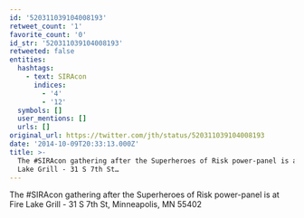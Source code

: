 ```yaml
---
id: '520311039104008193'
retweet_count: '1'
favorite_count: '0'
id_str: '520311039104008193'
retweeted: false
entities:
  hashtags:
    - text: SIRAcon
      indices:
        - '4'
        - '12'
  symbols: []
  user_mentions: []
  urls: []
original_url: https://twitter.com/jth/status/520311039104008193
date: '2014-10-09T20:33:13.000Z'
title: >-
  The #SIRAcon gathering after the Superheroes of Risk power-panel is at Fire
  Lake Grill - 31 S 7th St…
---
```


The #SIRAcon gathering after the Superheroes of Risk power-panel is at Fire Lake Grill - 31 S 7th St, Minneapolis, MN 55402